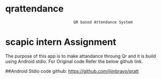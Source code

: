 # qrattendance
                                  QR based Attendance System
# scapic intern Assignment
   The purpose of this app is to make attandance throung Qr and it is build using Android stdio.
   For Original code Refer the below github link.
   
 ##Android Stdio code
  github: https://github.com/jijinbravo/qratt
